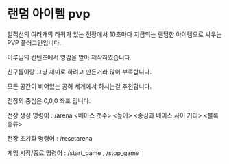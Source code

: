 # 랜덤 아이템 pvp

일직선의 여러개의 타워가 있는 전장에서 10초마다 지급되는 랜덤한 아이템으로 싸우는 PVP 플러그인입니다. 

이루님의 컨텐츠에서 영감을 받아 제작하였습니다.

친구들이랑 그냥 재미로 하려고 만든거라 많이 부족합니다.

모든 공간이 비어있는 공허 세계에서 하시는걸 추천합니다.

전장의 중심은 0,0,0 좌표 입니다.

전장 생성 명령어 : /arena <베이스 갯수> <높이> <중심과 베이스 사이 거리> <블록 종류>

전장 초기화 명령어 : /resetarena

게임 시작/종료 명령어 : /start_game , /stop_game
